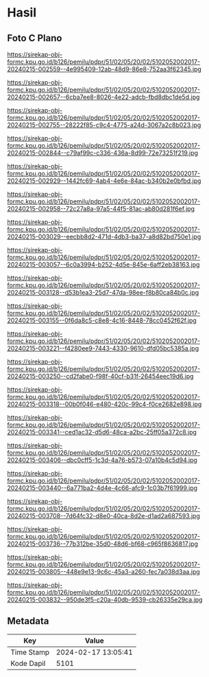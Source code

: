 # Hasil

## Foto C Plano

https://sirekap-obj-formc.kpu.go.id/b126/pemilu/pdpr/51/02/05/20/02/5102052002017-20240215-002559--4e995409-12ab-48d9-86e8-752aa3f62345.jpg

https://sirekap-obj-formc.kpu.go.id/b126/pemilu/pdpr/51/02/05/20/02/5102052002017-20240215-002657--6cba7ee8-8026-4e22-adcb-fbd8dbc1de5d.jpg

https://sirekap-obj-formc.kpu.go.id/b126/pemilu/pdpr/51/02/05/20/02/5102052002017-20240215-002755--28222f85-c9c4-4775-a24d-3067a2c8b023.jpg

https://sirekap-obj-formc.kpu.go.id/b126/pemilu/pdpr/51/02/05/20/02/5102052002017-20240215-002844--c79af99c-c336-436a-8d99-72e73251f219.jpg

https://sirekap-obj-formc.kpu.go.id/b126/pemilu/pdpr/51/02/05/20/02/5102052002017-20240215-002929--1442fc69-4ab4-4e6e-84ac-b340b2e0bfbd.jpg

https://sirekap-obj-formc.kpu.go.id/b126/pemilu/pdpr/51/02/05/20/02/5102052002017-20240215-002958--72c27a8a-97a5-44f5-81ac-ab80d281f6ef.jpg

https://sirekap-obj-formc.kpu.go.id/b126/pemilu/pdpr/51/02/05/20/02/5102052002017-20240215-003029--eecbb8d2-471d-4db3-ba37-a8d82bd750e1.jpg

https://sirekap-obj-formc.kpu.go.id/b126/pemilu/pdpr/51/02/05/20/02/5102052002017-20240215-003057--6c0a3994-b252-4d5e-845e-6aff2eb38163.jpg

https://sirekap-obj-formc.kpu.go.id/b126/pemilu/pdpr/51/02/05/20/02/5102052002017-20240215-003128--d53b1ea3-25d7-47da-98ee-f8b80ca84b0c.jpg

https://sirekap-obj-formc.kpu.go.id/b126/pemilu/pdpr/51/02/05/20/02/5102052002017-20240215-003155--0f6da8c5-c8e8-4c16-8448-78cc0452f62f.jpg

https://sirekap-obj-formc.kpu.go.id/b126/pemilu/pdpr/51/02/05/20/02/5102052002017-20240215-003221--f4280ee9-7443-4330-9610-dfd05bc5385a.jpg

https://sirekap-obj-formc.kpu.go.id/b126/pemilu/pdpr/51/02/05/20/02/5102052002017-20240215-003250--cd2fabe0-f98f-40cf-b31f-26454eec19d6.jpg

https://sirekap-obj-formc.kpu.go.id/b126/pemilu/pdpr/51/02/05/20/02/5102052002017-20240215-003318--00b0f046-e480-420c-99c4-f0ce2682e898.jpg

https://sirekap-obj-formc.kpu.go.id/b126/pemilu/pdpr/51/02/05/20/02/5102052002017-20240215-003341--ced1ac32-d5d6-48ca-a2bc-25ff05a372c8.jpg

https://sirekap-obj-formc.kpu.go.id/b126/pemilu/pdpr/51/02/05/20/02/5102052002017-20240215-003406--dbc0cff5-1c3d-4a76-b573-07a10b4c5d94.jpg

https://sirekap-obj-formc.kpu.go.id/b126/pemilu/pdpr/51/02/05/20/02/5102052002017-20240215-003440--6a771ba2-4d4e-4c66-afc9-1c03b7f61999.jpg

https://sirekap-obj-formc.kpu.go.id/b126/pemilu/pdpr/51/02/05/20/02/5102052002017-20240215-003708--7d64fc32-d8e0-40ca-8d2e-d1ad2a687593.jpg

https://sirekap-obj-formc.kpu.go.id/b126/pemilu/pdpr/51/02/05/20/02/5102052002017-20240215-003736--77b312be-35d0-48d6-bf68-c965f8636817.jpg

https://sirekap-obj-formc.kpu.go.id/b126/pemilu/pdpr/51/02/05/20/02/5102052002017-20240215-003805--448e9e13-9c6c-45a3-a260-fec7a038d3aa.jpg

https://sirekap-obj-formc.kpu.go.id/b126/pemilu/pdpr/51/02/05/20/02/5102052002017-20240215-003832--950de3f5-c20a-40db-9539-cb26335e29ca.jpg


## Metadata

| Key        | Value               |
| ---------- | ------------------- |
| Time Stamp | 2024-02-17 13:05:41 |
| Kode Dapil | 5101                |



